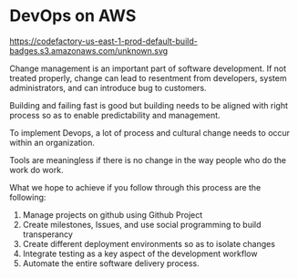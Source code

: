 # DevOps on AWS 

https://codefactory-us-east-1-prod-default-build-badges.s3.amazonaws.com/unknown.svg


Change management is an important part of software development.
If not treated properly, change can lead to resentment from developers, system administrators, and can introduce bug to customers.

Building and failing fast is good but building needs to be aligned with right process so as to enable predictability and management.

To implement Devops, a lot of process and cultural change needs to occur within 
an organization. 

Tools are meaningless if there is no change in the way people who do the work do 
work.

What we hope to achieve if you follow through this process are the following:
1. Manage projects on github using Github Project 
2. Create milestones, Issues, and use social programming to build transperancy
3. Create different deployment environments so as to isolate changes 
4. Integrate testing as a key aspect of the development workflow
5. Automate the entire software delivery process.
